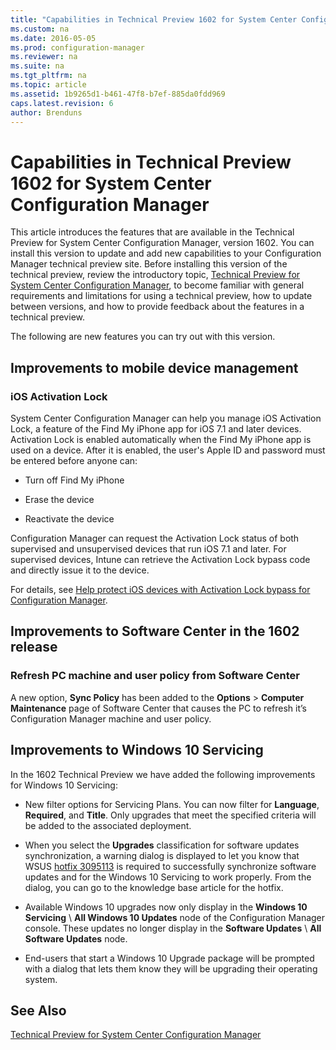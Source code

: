 ```yaml
---
title: "Capabilities in Technical Preview 1602 for System Center Configuration Manager"
ms.custom: na
ms.date: 2016-05-05
ms.prod: configuration-manager
ms.reviewer: na
ms.suite: na
ms.tgt_pltfrm: na
ms.topic: article
ms.assetid: 1b9265d1-b461-47f8-b7ef-885da0fdd969
caps.latest.revision: 6
author: Brenduns
---
```

# Capabilities in Technical Preview 1602 for System Center Configuration Manager
This article introduces the features that are available in the Technical Preview for System Center Configuration Manager, version 1602. You can install this version to update and add new capabilities to your Configuration Manager technical preview site. Before installing this version of the technical preview, review the introductory topic, [Technical Preview for System Center Configuration Manager](../../core/get-started/technical-preview.md), to become familiar with general requirements and limitations for using a technical preview, how to update between versions, and how to provide feedback about the features in a technical preview.  
  
 The following are new features you can try out with this version.  
  
##  <a name="BKMK_MDM"></a> Improvements to mobile device management  
  
### iOS Activation Lock  
 System Center Configuration Manager can help you manage iOS Activation Lock, a feature of the Find My iPhone app for iOS 7.1 and later devices. Activation Lock is enabled automatically when the Find My iPhone app is used on a device. After it is enabled, the user's Apple ID and password must be entered before anyone can:  
  
-   Turn off Find My iPhone  
  
-   Erase the device  
  
-   Reactivate the device  
  
 Configuration Manager can request the Activation Lock status of both supervised and unsupervised devices that run iOS 7.1 and later. For supervised devices, Intune can retrieve the Activation Lock bypass code and directly issue it to the device.  
  
 For details, see [Help protect iOS devices with Activation Lock bypass for Configuration Manager](../Topic/Help%20protect%20iOS%20devices%20with%20Activation%20Lock%20bypass%20for%20Configuration%20Manager.md).  
  
##  <a name="BKMK_SC1601"></a> Improvements to Software Center in the 1602 release  
  
### Refresh PC machine and user policy from Software Center  
 A new option, **Sync Policy** has been added to the **Options** > **Computer Maintenance** page of Software Center that causes the PC to refresh it’s Configuration Manager machine and user policy.  
  
##  <a name="BKMK_Win10Servicing"></a> Improvements to Windows 10 Servicing  
 In the 1602 Technical Preview we have added the following improvements for Windows 10 Servicing:  
  
-   New filter options for Servicing Plans.  You can now filter for **Language**, **Required**, and **Title**. Only upgrades that meet the specified criteria will be added to the associated deployment.  
  
-   When you select the **Upgrades** classification for software updates synchronization, a warning dialog is displayed to let you know that WSUS [hotfix 3095113](https://support.microsoft.com/kb/3095113) is required to successfully synchronize software updates and for the Windows 10 Servicing  to work properly.  From the dialog, you can go to the knowledge base article for the hotfix.  
  
-   Available Windows 10 upgrades now only display in the **Windows 10 Servicing** \ **All Windows 10 Updates** node of the Configuration Manager console. These updates no longer display in the **Software Updates** \ **All Software Updates** node.  
  
-   End-users that start a Windows 10 Upgrade package will be prompted with a dialog that lets them know they will be upgrading their operating system.  
  
## See Also  
 [Technical Preview for System Center Configuration Manager](../../core/get-started/technical-preview.md)